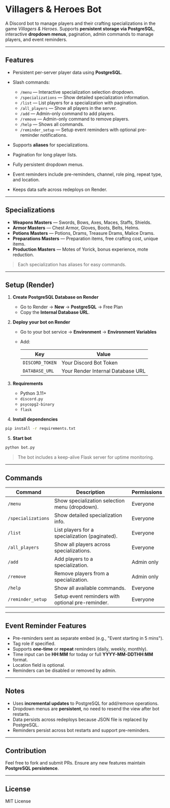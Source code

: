 # Villagers & Heroes Bot

A Discord bot to manage players and their crafting specializations in the game *Villagers & Heroes*.
Supports **persistent storage via PostgreSQL**, interactive **dropdown menus**, pagination, admin commands to manage players, and event reminders.

---

## Features

* Persistent per-server player data using **PostgreSQL**.
* Slash commands:

  * `/menu` — Interactive specialization selection dropdown.
  * `/specializations` — Show detailed specialization information.
  * `/list` — List players for a specialization with pagination.
  * `/all_players` — Show all players in the server.
  * `/add` — Admin-only command to add players.
  * `/remove` — Admin-only command to remove players.
  * `/help` — Shows all commands.
  * `/reminder_setup` — Setup event reminders with optional pre-reminder notifications.
* Supports **aliases** for specializations.
* Pagination for long player lists.
* Fully persistent dropdown menus.
* Event reminders include pre-reminders, channel, role ping, repeat type, and location.
* Keeps data safe across redeploys on Render.

---

## Specializations

* **Weapons Masters** — Swords, Bows, Axes, Maces, Staffs, Shields.
* **Armor Masters** — Chest Armor, Gloves, Boots, Belts, Helms.
* **Potions Masters** — Potions, Drams, Treasure Drams, Malice Drams.
* **Preparations Masters** — Preparation items, free crafting cost, unique items.
* **Production Masters** — Motes of Yorick, bonus experience, mote reduction.

> Each specialization has aliases for easy commands.

---

## Setup (Render)

1. **Create PostgreSQL Database on Render**

   * Go to Render → **New** → **PostgreSQL** → Free Plan
   * Copy the **Internal Database URL**.

2. **Deploy your bot on Render**

   * Go to your bot service → **Environment** → **Environment Variables**
   * Add:

     | Key             | Value                             |
     | --------------- | --------------------------------- |
     | `DISCORD_TOKEN` | Your Discord Bot Token            |
     | `DATABASE_URL`  | Your Render Internal Database URL |

3. **Requirements**

   * Python 3.11+
   * `discord.py`
   * `psycopg2-binary`
   * `flask`

4. **Install dependencies**

```bash
pip install -r requirements.txt
```

5. **Start bot**

```bash
python bot.py
```

> The bot includes a keep-alive Flask server for uptime monitoring.

---

## Commands

| Command            | Description                                       | Permissions |
| ------------------ | ------------------------------------------------- | ----------- |
| `/menu`            | Show specialization selection menu (dropdown).    | Everyone    |
| `/specializations` | Show detailed specialization info.                | Everyone    |
| `/list`            | List players for a specialization (paginated).    | Everyone    |
| `/all_players`     | Show all players across specializations.          | Everyone    |
| `/add`             | Add players to a specialization.                  | Admin only  |
| `/remove`          | Remove players from a specialization.             | Admin only  |
| `/help`            | Show all available commands.                      | Everyone    |
| `/reminder_setup`  | Setup event reminders with optional pre-reminder. | Everyone    |

---

## Event Reminder Features

* Pre-reminders sent as separate embed (e.g., "Event starting in 5 mins").
* Tag role if specified.
* Supports **one-time** or **repeat** reminders (daily, weekly, monthly).
* Time input can be **HH:MM** for today or full **YYYY-MM-DDTHH:MM** format.
* Location field is optional.
* Reminders can be disabled or removed by admin.

---

## Notes

* Uses **incremental updates** to PostgreSQL for add/remove operations.
* Dropdown menus are **persistent**, no need to resend the view after bot restarts.
* Data persists across redeploys because JSON file is replaced by PostgreSQL.
* Reminders persist across bot restarts and support pre-reminders.

---

## Contribution

Feel free to fork and submit PRs.
Ensure any new features maintain **PostgreSQL persistence**.

---

## License

MIT License
